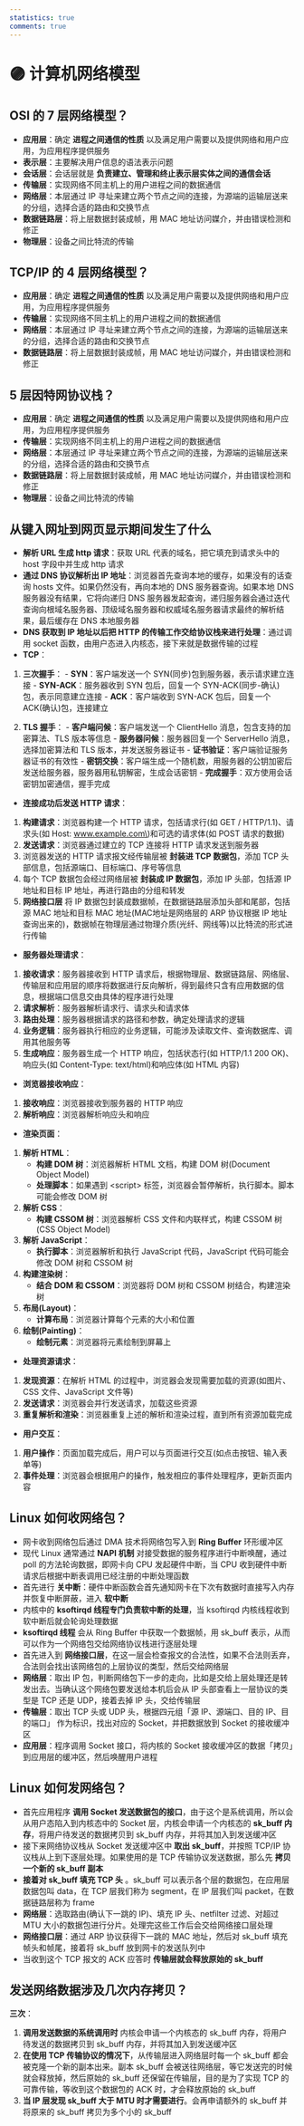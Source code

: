 ```yaml
---
statistics: true
comments: true
---
```


# 🟣 计算机网络模型

## OSI 的 7 层网络模型？

-  **应用层**：确定  **进程之间通信的性质**  以及满足用户需要以及提供网络和用户应用，为应用程序提供服务
-  **表示层**：主要解决用户信息的语法表示问题
-  **会话层**：会话层就是 **负责建立、管理和终止表示层实体之间的通信会话** 
-  **传输层**：实现网络不同主机上的用户进程之间的数据通信
-  **网络层**：本层通过 IP 寻址来建立两个节点之间的连接，为源端的运输层送来的分组，选择合适的路由和交换节点
-  **数据链路层**：将上层数据封装成帧，用 MAC 地址访问媒介，并由错误检测和修正
-  **物理层**：设备之间比特流的传输

## TCP/IP 的 4 层网络模型？

-  **应用层**：确定 **进程之间通信的性质** 以及满足用户需要以及提供网络和用户应用，为应用程序提供服务
-  **传输层**：实现网络不同主机上的用户进程之间的数据通信
-  **网络层**：本层通过 IP 寻址来建立两个节点之间的连接，为源端的运输层送来的分组，选择合适的路由和交换节点
-  **数据链路层**：将上层数据封装成帧，用 MAC 地址访问媒介，并由错误检测和修正

## 5 层因特网协议栈？

-  **应用层**：确定 **进程之间通信的性质** 以及满足用户需要以及提供网络和用户应用，为应用程序提供服务
-  **传输层**：实现网络不同主机上的用户进程之间的数据通信
-  **网络层**：本层通过 IP 寻址来建立两个节点之间的连接，为源端的运输层送来的分组，选择合适的路由和交换节点
-  **数据链路层**：将上层数据封装成帧，用 MAC 地址访问媒介，并由错误检测和修正
-  **物理层**：设备之间比特流的传输

## 从键入网址到网页显示期间发生了什么

-  **解析 URL 生成 http 请求**：获取 URL 代表的域名，把它填充到请求头中的 host 字段中并生成 http 请求
-  **通过 DNS 协议解析出 IP 地址**：浏览器首先查询本地的缓存，如果没有的话查询 hosts 文件。如果仍然没有，再向本地的 DNS 服务器查询。如果本地 DNS 服务器没有结果，它将向递归 DNS 服务器发起查询，递归服务器会通过迭代查询向根域名服务器、顶级域名服务器和权威域名服务器请求最终的解析结果，最后缓存在 DNS 本地服务器
-  **DNS 获取到 IP 地址以后把 HTTP 的传输工作交给协议栈来进行处理**：通过调用 socket 函数，由用户态进入内核态，接下来就是数据传输的过程
-  **TCP**：
  
  1.  **三次握手**：
     -  **SYN**：客户端发送一个 SYN(同步)包到服务器，表示请求建立连接
     -  **SYN-ACK**：服务器收到 SYN 包后，回复一个 SYN-ACK(同步-确认)包，表示同意建立连接
     -  **ACK**：客户端收到 SYN-ACK 包后，回复一个 ACK(确认)包，连接建立
  
  2.  **TLS 握手**：
     -  **客户端问候**：客户端发送一个 ClientHello 消息，包含支持的加密算法、TLS 版本等信息
     -  **服务器问候**：服务器回复一个 ServerHello 消息，选择加密算法和 TLS 版本，并发送服务器证书
     -  **证书验证**：客户端验证服务器证书的有效性
     -  **密钥交换**：客户端生成一个随机数，用服务器的公钥加密后发送给服务器，服务器用私钥解密，生成会话密钥
     -  **完成握手**：双方使用会话密钥加密通信，握手完成

-  **连接成功后发送 HTTP 请求**：
  
  1.  **构建请求**：浏览器构建一个 HTTP 请求，包括请求行(如 GET / HTTP/1.1)、请求头(如 Host: www.example.com\)和可选的请求体(如 POST 请求的数据)
  2.  **发送请求**：浏览器通过建立的 TCP 连接将 HTTP 请求发送到服务器
  3. 浏览器发送的 HTTP 请求报文经传输层被 **封装进 TCP 数据包**，添加 TCP 头部信息，包括源端口、目标端口、序号等信息
  4. 每个 TCP 数据包会经过网络层被 **封装成 IP 数据包**，添加 IP 头部，包括源 IP 地址和目标 IP 地址，再进行路由的分组和转发
  5.  **网络接口层** 将 IP 数据包封装成数据帧，在数据链路层添加头部和尾部，包括源 MAC 地址和目标 MAC 地址(MAC地址是网络层的 ARP 协议根据 IP 地址查询出来的)，数据帧在物理层通过物理介质(光纤、网线等)以比特流的形式进行传输

-  **服务器处理请求**：
  
  1.  **接收请求**：服务器接收到 HTTP 请求后，根据物理层、数据链路层、网络层、传输层和应用层的顺序将数据进行反向解析，得到最终只含有应用数据的信息，根据端口信息交由具体的程序进行处理
  2.  **请求解析**：服务器解析请求行、请求头和请求体
  3.  **路由处理**：服务器根据请求的路径和参数，确定处理请求的逻辑
  4.  **业务逻辑**：服务器执行相应的业务逻辑，可能涉及读取文件、查询数据库、调用其他服务等
  5.  **生成响应**：服务器生成一个 HTTP 响应，包括状态行(如 HTTP/1.1 200 OK)、响应头(如 Content-Type: text/html)和响应体(如 HTML 内容)

-  **浏览器接收响应**：
  
  1.  **接收响应**：浏览器接收到服务器的 HTTP 响应
  2.  **解析响应**：浏览器解析响应头和响应

-  **渲染页面**：
  
  1.  **解析 HTML**：
       -  **构建 DOM 树**：浏览器解析 HTML 文档，构建 DOM 树(Document Object Model)
       -  **处理脚本**：如果遇到 \<script\> 标签，浏览器会暂停解析，执行脚本。脚本可能会修改 DOM 树
  2.  **解析 CSS**：
       -  **构建 CSSOM 树**：浏览器解析 CSS 文件和内联样式，构建 CSSOM 树(CSS Object Model)
  3.  **解析 JavaScript**：
       -  **执行脚本**：浏览器解析和执行 JavaScript 代码，JavaScript 代码可能会修改 DOM 树和 CSSOM 树
  4.  **构建渲染树**：
       -  **结合 DOM 和 CSSOM**：浏览器将 DOM 树和 CSSOM 树结合，构建渲染树
  5.  **布局(Layout)**：
       -  **计算布局**：浏览器计算每个元素的大小和位置
  6.  **绘制(Painting)**：
       -  **绘制元素**：浏览器将元素绘制到屏幕上

-  **处理资源请求**：
  
  1.  **发现资源**：在解析 HTML 的过程中，浏览器会发现需要加载的资源(如图片、CSS 文件、JavaScript 文件等)
  2.  **发送请求**：浏览器会并行发送请求，加载这些资源
  3.  **重复解析和渲染**：浏览器重复上述的解析和渲染过程，直到所有资源加载完成

-  **用户交互**：
  
  1.  **用户操作**：页面加载完成后，用户可以与页面进行交互(如点击按钮、输入表单等)
  2.  **事件处理**：浏览器会根据用户的操作，触发相应的事件处理程序，更新页面内容

## Linux 如何收网络包？
- 网卡收到网络包后通过 DMA 技术将网络包写入到  **Ring Buffer**  环形缓冲区
- 现代 Linux 通常通过  **NAPI 机制**  对接受数据的服务程序进行中断唤醒，通过 poll 的方法轮询数据，即网卡向 CPU 发起硬件中断，当 CPU 收到硬件中断请求后根据中断表调用已经注册的中断处理函数
- 首先进行  **关中断**：硬件中断函数会首先通知网卡在下次有数据时直接写入内存并恢复中断屏蔽，进入  **软中断** 
- 内核中的  **ksoftirqd 线程专门负责软中断的处理**，当 ksoftirqd 内核线程收到软中断后就会轮询处理数据
-  **ksoftirqd 线程**  会从 Ring Buffer 中获取⼀个数据帧，用 sk_buff 表示，从而可以作为一个网络包交给网络协议栈进行逐层处理
- 首先进入到  **网络接口层**，在这⼀层会检查报⽂的合法性，如果不合法则丢弃，合法则会找出该网络包的上层协议的类型，然后交给网络层
-  **网络层**：取出 IP 包，判断网络包下一步的走向，比如是交给上层处理还是转发出去。当确认这个网络包要发送给本机后会从 IP 头部查看上一层协议的类型是 TCP 还是 UDP，接着去掉 IP 头，交给传输层
-  **传输层**：取出 TCP 头或 UDP 头，根据四元组「源 IP、源端口、目的 IP、目的端口」 作为标识，找出对应的 Socket，并把数据放到 Socket 的接收缓冲区
-  **应用层**：程序调用 Socket 接口，将内核的 Socket 接收缓冲区的数据「拷贝」到应用层的缓冲区，然后唤醒用户进程

## Linux 如何发网络包？
- 首先应用程序 **调用 Socket 发送数据包的接口**，由于这个是系统调用，所以会从用户态陷入到内核态中的 Socket 层，内核会申请一个内核态的  **sk_buff 内存**，将用户待发送的数据拷贝到 sk_buff 内存，并将其加入到发送缓冲区
- 接下来网络协议栈从 Socket 发送缓冲区中 **取出 sk_buff**，并按照 TCP/IP 协议栈从上到下逐层处理。如果使用的是 TCP 传输协议发送数据，那么先 **拷贝一个新的 sk_buff 副本** 
-  **接着对 sk_buff 填充 TCP 头** 。sk_buff 可以表示各个层的数据包，在应用层数据包叫 data，在 TCP 层我们称为 segment，在 IP 层我们叫 packet，在数据链路层称为 frame
-  **网络层**：选取路由(确认下一跳的 IP)、填充 IP 头、netfilter 过滤、对超过 MTU 大小的数据包进行分片。处理完这些工作后会交给网络接口层处理
-  **网络接口层**：通过 ARP 协议获得下一跳的 MAC 地址，然后对 sk_buff 填充帧头和帧尾，接着将 sk_buff 放到网卡的发送队列中
- 当收到这个 TCP 报文的 ACK 应答时 **传输层就会释放原始的 sk_buff** 

## 发送网络数据涉及几次内存拷贝？

**三次**：

1.  **调用发送数据的系统调用时** 内核会申请一个内核态的 sk_buff 内存，将用户待发送的数据拷贝到 sk_buff 内存，并将其加入到发送缓冲区
2.  **在使用 TCP 传输协议的情况下**，从传输层进入网络层时每一个 sk_buff 都会被克隆一个新的副本出来。副本 sk_buff 会被送往网络层，等它发送完的时候就会释放掉，然后原始的 sk_buff 还保留在传输层，目的是为了实现 TCP 的可靠传输，等收到这个数据包的 ACK 时，才会释放原始的 sk_buff
3.  **当 IP 层发现 sk_buff 大于 MTU 时才需要进行**。会再申请额外的 sk_buff 并将原来的 sk_buff 拷贝为多个小的 sk_buff